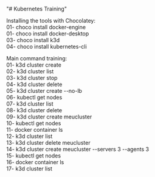 "# Kubernetes Training" 

Installing the tools with Chocolatey:  <br /> 
01- choco install docker-engine   <br />
01- choco install docker-desktop   <br />
03- choco install k3d   <br />
04- choco install kubernetes-cli  <br />

Main command training:  <br />
01- k3d cluster create <br />
02- k3d cluster list  <br />
03- k3d cluster stop  <br />
04- k3d cluster delete  <br />
05- k3d cluster create --no-lb  <br />
06- kubectl get nodes  <br />
07- k3d cluster list  <br />
08- k3d cluster delete  <br />
09- k3d cluster create meucluster  <br />
10- kubectl get nodes  <br />
11- docker container ls  <br />
12- k3d cluster list  <br />
13- k3d cluster delete meucluster  <br />
14- k3d cluster create meucluster --servers 3 --agents 3  <br />
15- kubectl get nodes  <br />
16- docker container ls  <br />
17- k3d cluster list  <br />
